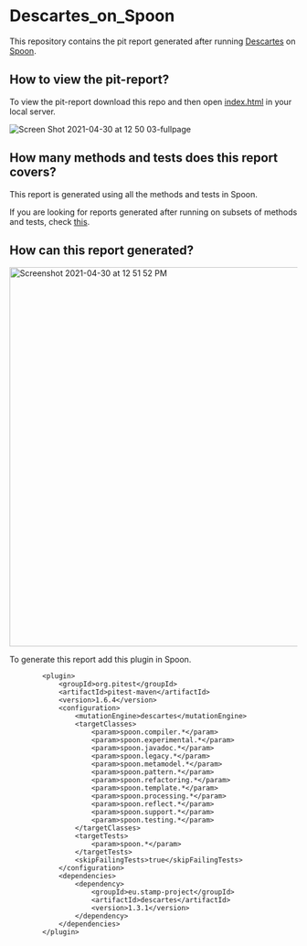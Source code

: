 # Descartes_on_Spoon

This repository contains the pit report generated after running [Descartes](https://github.com/STAMP-project/pitest-descartes) on [Spoon](https://github.com/INRIA/spoon).


## How to view the pit-report?
To view the pit-report download this repo and then open [index.html](https://github.com/Rohitesh-Kumar-Jain/Descartes_on_Spoon/blob/master/202104291236/index.html) in your local server. 

![Screen Shot 2021-04-30 at 12 50 03-fullpage](https://user-images.githubusercontent.com/62026125/116661843-ab692680-a9b2-11eb-946f-439d6e1dd7aa.png)

## How many methods and tests does this report covers?
This report is generated using all the methods and tests in Spoon.

If you are looking for reports generated after running on subsets of methods and tests, check [this](https://github.com/Rohitesh-Kumar-Jain/Descartes_Pit_Reports).

## How can this report generated?

<img width="664" alt="Screenshot 2021-04-30 at 12 51 52 PM" src="https://user-images.githubusercontent.com/62026125/116662002-d94e6b00-a9b2-11eb-9919-c0766948e1b9.png">

To generate this report add this plugin in Spoon.

```
        <plugin>
            <groupId>org.pitest</groupId>
            <artifactId>pitest-maven</artifactId>
            <version>1.6.4</version>
            <configuration>
                <mutationEngine>descartes</mutationEngine>
                <targetClasses>
                    <param>spoon.compiler.*</param>
                    <param>spoon.experimental.*</param>
                    <param>spoon.javadoc.*</param>
                    <param>spoon.legacy.*</param>
                    <param>spoon.metamodel.*</param>
                    <param>spoon.pattern.*</param>
                    <param>spoon.refactoring.*</param>
                    <param>spoon.template.*</param>
                    <param>spoon.processing.*</param>
                    <param>spoon.reflect.*</param>
                    <param>spoon.support.*</param>
                    <param>spoon.testing.*</param>
                </targetClasses>
                <targetTests>
                    <param>spoon.*</param>
                </targetTests>
                <skipFailingTests>true</skipFailingTests>
            </configuration>
            <dependencies>
                <dependency>
                    <groupId>eu.stamp-project</groupId>
                    <artifactId>descartes</artifactId>
                    <version>1.3.1</version>
                </dependency>
            </dependencies>
        </plugin>
```
